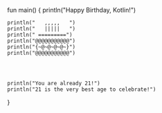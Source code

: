 fun main() {
    println("Happy Birthday, Kotlin!")
    
    println("   ,,,,,   ")
    println("   |||||   ")
    println(" =========")
    println("@@@@@@@@@@@")
    println("{~@~@~@~@~}")
    println("@@@@@@@@@@@")
    
    
    

    println("You are already 21!")
    println("21 is the very best age to celebrate!")
}
